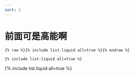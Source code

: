 ```yaml
---
sort: 2
---
```


# 前面可是高能啊

```
{% raw %}{% include list.liquid all=true %}{% endraw %}

{% include list.liquid all=true %}
```

{% include list.liquid all=true %}
